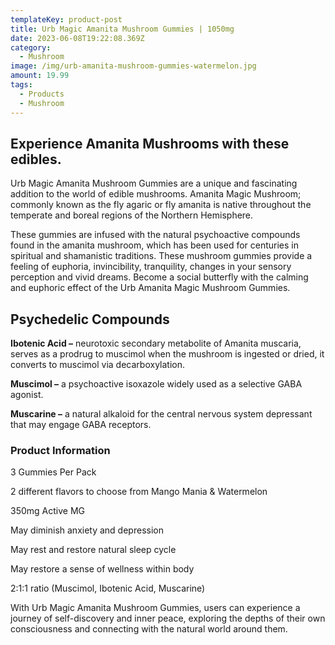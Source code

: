 ```yaml
---
templateKey: product-post
title: Urb Magic Amanita Mushroom Gummies | 1050mg
date: 2023-06-08T19:22:08.369Z
category:
  - Mushroom
image: /img/urb-amanita-mushroom-gummies-watermelon.jpg
amount: 19.99
tags:
  - Products
  - Mushroom
---
```

## Experience Amanita Mushrooms with these edibles.

Urb Magic Amanita Mushroom Gummies are a unique and fascinating addition to the world of edible mushrooms.  Amanita Magic Mushroom; commonly known as the fly agaric or fly amanita is native throughout the temperate and boreal regions of the Northern Hemisphere.

These gummies are infused with the natural psychoactive compounds found in the amanita mushroom, which has been used for centuries in spiritual and shamanistic traditions.  These mushroom gummies provide a feeling of euphoria, invincibility, tranquility, changes in your sensory perception and vivid dreams. Become a social butterfly with the calming and euphoric effect of the Urb Amanita Magic Mushroom Gummies.

## Psychedelic Compounds

**Ibotenic Acid –** neurotoxic secondary metabolite of Amanita muscaria, serves as a prodrug to muscimol when the mushroom is ingested or dried, it converts to muscimol via decarboxylation.

**Muscimol –** a psychoactive isoxazole widely used as a selective GABA agonist.

**Muscarine –** a natural alkaloid for the central nervous system depressant that may engage GABA receptors.

### Product Information

3 Gummies Per Pack

2 different flavors to choose from Mango Mania & Watermelon

350mg Active MG

May diminish anxiety and depression

May rest and restore natural sleep cycle

May restore a sense of wellness within body

2:1:1 ratio (Muscimol, Ibotenic Acid, Muscarine)

With Urb Magic Amanita Mushroom Gummies, users can experience a journey of self-discovery and inner peace, exploring the depths of their own consciousness and connecting with the natural world around them.